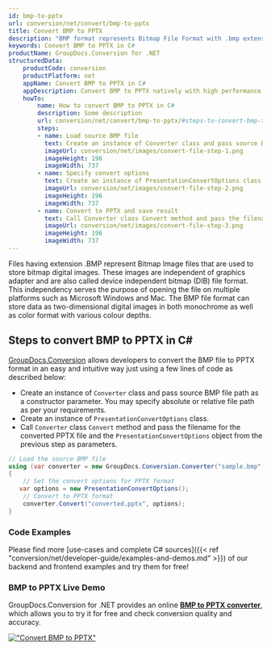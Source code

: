 ```yaml
---
id: bmp-to-pptx
url: conversion/net/convert/bmp-to-pptx
title: Convert BMP to PPTX
description: "BMP format represents Bitmap File Format with .bmp extension. Learn how to convert BMP to PPTX file programmatically in C# language using GroupDocs.Conversion for .NET library."
keywords: Convert BMP to PPTX in C#
productName: GroupDocs.Conversion for .NET
structuredData:
    productCode: conversion
    productPlatform: net
    appName: Convert BMP to PPTX in C#
    appDescription: Convert BMP to PPTX natively with high performance using C# language and server side GroupDocs.Conversion for .NET APIs, without the use of any software like Microsoft or Open Office.
    howTo:
        name: How to convert BMP to PPTX in C# 
        description: Some description
        url: conversion/net/convert/bmp-to-pptx/#steps-to-convert-bmp-to-pptx-in-c
        steps:
        - name: Load source BMP file 
          text: Create an instance of Converter class and pass source BMP file path as a constructor parameter. You may specify absolute or relative file path as per your requirements. 
          imageUrl: conversion/net/images/convert-file-step-1.png
          imageHeight: 196
          imageWidth: 737
        - name: Specify convert options 
          text: Create an instance of PresentationConvertOptions class.
          imageUrl: conversion/net/images/convert-file-step-2.png
          imageHeight: 196
          imageWidth: 737
        - name: Convert to PPTX and save result 
          text: Call Converter class Convert method and pass the filename for the converted HTML file and the PresentationConvertOptions object from the previous step as parameters.
          imageUrl: conversion/net/images/convert-file-step-3.png
          imageHeight: 196
          imageWidth: 737
---
```


Files having extension .BMP represent Bitmap Image files that are used to store bitmap digital images. These images are independent of graphics adapter and are also called device independent bitmap (DIB) file format. This independency serves the purpose of opening the file on multiple platforms such as Microsoft Windows and Mac. The BMP file format can store data as two-dimensional digital images  in both monochrome as well as color format with various colour depths.

## Steps to convert BMP to PPTX in C#

[GroupDocs.Conversion](https://products.groupdocs.com/conversion/net) allows developers to convert the BMP file to PPTX format in an easy and intuitive way just using a few lines of code as described below:

* Create an instance of `Converter` class and pass source BMP file path as a constructor parameter. You may specify absolute or relative file path as per your requirements. 
* Create an instance of `PresentationConvertOptions` class.
* Call `Converter` class `Convert` method and pass the filename for the converted PPTX file and the `PresentationConvertOptions` object from the previous step as parameters.

```csharp
// Load the source BMP file
using (var converter = new GroupDocs.Conversion.Converter("sample.bmp"))
{
    // Set the convert options for PPTX format
   var options = new PresentationConvertOptions();
    // Convert to PPTX format
    converter.Convert("converted.pptx", options);
}
```

### Code Examples

Please find more [use-cases and complete C# sources]({{< ref "conversion/net/developer-guide/examples-and-demos.md" >}}) of our backend and frontend examples and try them for free!

### BMP to PPTX Live Demo

GroupDocs.Conversion for .NET provides an online [**BMP to PPTX converter**](https://products.groupdocs.app/conversion/bmp-to-pptx), which allows you to try it for free and check conversion quality and accuracy.

[!["Convert BMP to PPTX"](conversion/net/images/convert-to-pptx/convert-bmp-to-pptx.png)](https://products.groupdocs.app/conversion/bmp-to-pptx)